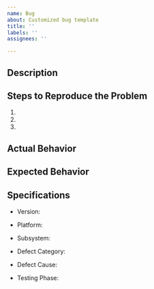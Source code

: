 ```yaml
---
name: Bug
about: Customized bug template
title: ''
labels: ''
assignees: ''

---
```


## Description


## Steps to Reproduce the Problem

  1.
  1.
  1.


## Actual Behavior


## Expected Behavior


## Specifications

  - Version:
  - Platform:
  - Subsystem:

  - Defect Category:
  - Defect Cause:
  - Testing Phase:
